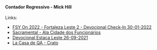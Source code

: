#### Contador Regressivo - Mick Hill
Links:

- [FSY On 2022 - Fortaleza Leste 2 - Devocional Check-In 30-01-2022](/contador-regressivo/contadores/fsyon2022-fortaleza-leste-2-devocional-checkin-30-01-2022/)
- [Sacramental - Ala Cidade dos Funcionários](/contador-regressivo/contadores/ala-cidade-dos-funcionarios/)
- [Devocional Estaca Leste 26-09-2021](/contador-regressivo/contadores/devocional-26-09-2021/)
- [La Casa de QA - Crato](/contador-regressivo/contadores/endgame/)
